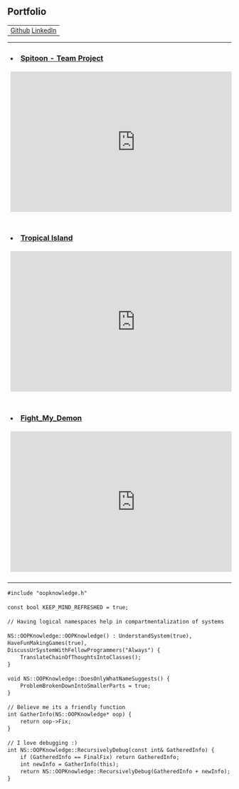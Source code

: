 ## Portfolio
<div>
    <table>
  <tr>
    <td align="left"><a href="https://github.com/Faizanshah007">Github</a> <a href="https://www.linkedin.com/in/faizanshah-ansari-gamedev/">LinkedIn</a></td>
  </tr>
</table>
  </div>
  <div>
<table>
  <tr>
    <td><h3>
        <li><a href="https://github.com/Faizanshah007/Spitoon-TeamProject">Spitoon - Team Project</a></li>
        <br><iframe width="560" height="315" src="https://www.youtube.com/embed/gx8T80bnTCk" title="YouTube video player" frameborder="0" allow="accelerometer; autoplay; clipboard-write; encrypted-media; gyroscope; picture-in-picture" allowfullscreen></iframe>
        </h3></td>
    <td><h3>
        <li><a href="https://github.com/Faizanshah007/Advanced-Programming-for-Games">Collatz Password Manager</a></li>
        <br><img src="Code_Snippet.PNG" width="560" height="315">
        </h3></td>
  </tr>
  <tr>
    <td><h3>
        <li><a href="https://github.com/Faizanshah007/Advanced-Graphics-for-Games">Tropical Island</a></li>
        <br><iframe width="560" height="315" src="https://www.youtube.com/embed/HFE6a5WwDNY" title="YouTube video player" frameborder="0" allow="accelerometer; autoplay; clipboard-write; encrypted-media; gyroscope; picture-in-picture" allowfullscreen></iframe>
        </h3></td>
    <td><h3>
        <li><a href="https://github.com/Faizanshah007/Advanced-Game-Technologies">Game Engine C++ (Physics)</a></li>
        <br><iframe width="560" height="315" src="https://www.youtube.com/embed/gsKQjHwSaQw" title="YouTube video player" frameborder="0" allow="accelerometer; autoplay; clipboard-write; encrypted-media; gyroscope; picture-in-picture" allowfullscreen></iframe>
        </h3></td>
  </tr>
  <tr>
    <td><h3>
        <li><a href="https://github.com/Faizanshah007/Fight_My_Demon">Fight_My_Demon</a></li>
        <br><iframe width="560" height="315" src="https://www.youtube.com/embed/nv7ANnlrZOc" title="YouTube video player" frameborder="0" allow="accelerometer; autoplay; clipboard-write; encrypted-media; gyroscope; picture-in-picture" allowfullscreen></iframe>
        </h3></td>
    <td><h3>
      <li><a href="https://github.com/Faizanshah007/MindCanvas">MindCanvas</a></li>
      <br><iframe width="560" height="315" src="https://www.youtube.com/embed/gS2ErQcpkzA" title="YouTube video player" frameborder="0" allow="accelerometer; autoplay; clipboard-write; encrypted-media; gyroscope; picture-in-picture" allowfullscreen></iframe>
      </h3></td>
  </tr>
</table>
  </div>

```
#include "oopknowledge.h"

const bool KEEP_MIND_REFRESHED = true;

// Having logical namespaces help in compartmentalization of systems

NS::OOPKnowledge::OOPKnowledge() : UnderstandSystem(true), HaveFunMakingGames(true), DiscussUrSystemWithFellowProgrammers("Always") {
	TranslateChainOfThoughtsIntoClasses();
}

void NS::OOPKnowledge::DoesOnlyWhatNameSuggests() {
	ProblemBrokenDownIntoSmallerParts = true;
}

// Believe me its a friendly function
int GatherInfo(NS::OOPKnowledge* oop) {
	return oop->Fix;
}

// I love debugging :)
int NS::OOPKnowledge::RecursivelyDebug(const int& GatheredInfo) {
	if (GatheredInfo == FinalFix) return GatheredInfo;
	int newInfo = GatherInfo(this);
	return NS::OOPKnowledge::RecursivelyDebug(GatheredInfo + newInfo);
}
```
